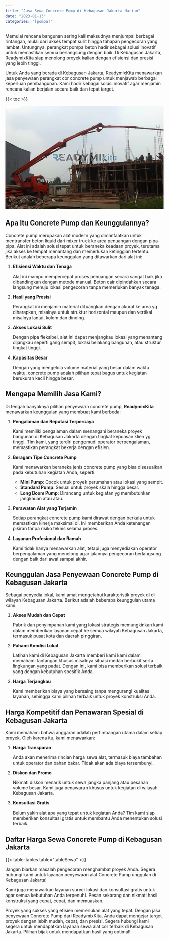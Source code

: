```yaml
---
title: "Jasa Sewa Concrete Pump di Kebagusan Jakarta Harian"
date: "2023-01-13"
categories: "[pompa]"
---
```


Memulai rencana bangunan sering kali maksudnya menjumpai berbagai rintangan, mulai dari akses tempat sulit hingga tahapan pengecoran yang lambat. Untungnya, perangkat pompa beton hadir sebagai solusi inovatif untuk memastikan semua berlangsung dengan baik. Di Kebagusan Jakarta, ReadymixKita siap menolong proyek kalian dengan efisiensi dan presisi yang lebih tinggi.

Untuk Anda yang berada di Kebagusan Jakarta, ReadymixKita menawarkan jasa penyewaan perangkat cor concrete pump untuk menjawab berbagai keperluan pembangunan. Kami hadir sebagai solusi inovatif agar menjamin rencana kalian berjalan secara baik dan tepat target.

{{< toc >}}

![Jasa Sewa Concrete Pump di Kebagusan Jakarta Harian](/images/pompa/sewa-pompa-19.jpg)

## Apa Itu Concrete Pump dan Keunggulannya?

Concrete pump merupakan alat modern yang dimanfaatkan untuk mentransfer beton liquid dari mixer truck ke area penuangan dengan pipa-pipa. Alat ini adalah solusi tepat untuk beraneka keadaan proyek, terutama jika akses ke tempat menantang dan memerlukan ketinggian tertentu. Berikut adalah beberapa keunggulan yang ditawarkan dari alat ini:

1. **Efisiensi Waktu dan Tenaga**

   Alat ini mampu mempercepat proses penuangan secara sangat baik jika dibandingkan dengan metode manual. Beton cair dipindahkan secara langsung menuju lokasi pengecoran tanpa memerlukan banyak tenaga.

2. **Hasil yang Presisi**

   Perangkat ini menjamin material dituangkan dengan akurat ke area yg diharapkan, misalnya untuk struktur horizontal maupun dan vertikal misalnya lantai, kolom dan dinding.

3. **Akses Lokasi Sulit**

   Dengan pipa fleksibel, alat ini dapat menjangkau lokasi yang menantang dijangkau seperti gang sempit, lokasi belakang bangunan, atau struktur tingkat tinggi.

4. **Kapasitas Besar**

   Dengan yang mengelola volume material yang besar dalam waktu waktu, concrete pump adalah pilihan tepat bagus untuk kegiatan berukuran kecil hingga besar.

## Mengapa Memilih Jasa Kami?

Di tengah banyaknya pilihan penyewaan concrete pump, **ReadymixKita** menawarkan keunggulan yang membuat kami berbeda:

1. **Pengalaman dan Reputasi Terpercaya**

   Kami memiliki pengalaman dalam menangani beraneka proyek bangunan di Kebagusan Jakarta dengan tingkat kepuasan klien yg tinggi. Tim kami, yang terdiri pengemudi operator berpengalaman, memastikan perangkat bekerja dengan efisien.

2. **Beragam Tipe Concrete Pump**

   Kami menawarkan beraneka jenis concrete pump yang bisa disesuaikan pada kebutuhan kegiatan Anda, seperti:
   - **Mini Pump**: Cocok untuk proyek perumahan atau lokasi yang sempit.
   - **Standard Pump**: Sesuai untuk proyek skala hingga besar.
   - **Long Boom Pump**: Dirancang untuk kegiatan yg membutuhkan jangkauan atau atau.

3. **Perawatan Alat yang Terjamin**

   Setiap perangkat concrete pump kami dirawat dengan berkala untuk memastikan kinerja maksimal di. Ini memberikan Anda ketenangan pikiran tanpa risiko teknis selama proses.

4. **Layanan Profesional dan Ramah**

   Kami tidak hanya menawarkan alat, tetapi juga menyediakan operator berpengalaman yang menolong agar jalannya pengecoran berlangsung dengan baik dari awal sampai akhir.

## Keunggulan Jasa Penyewaan Concrete Pump di Kebagusan Jakarta

Sebagai penyedia lokal, kami amat mengetahui karakteristik proyek di di wilayah Kebagusan Jakarta. Berikut adalah beberapa keunggulan utama kami:

1. **Akses Mudah dan Cepat**

   Pabrik dan penyimpanan kami yang lokasi strategis memungkinkan kami dalam memberikan layanan cepat ke semua wilayah Kebagusan Jakarta, termasuk pusat kota dan daerah pinggiran.

2. **Pahami Kondisi Lokal**

   Latihan kami di Kebagusan Jakarta memberi kami kami dalam memahami tantangan khusus misalnya situasi medan berbukit serta lingkungan yang padat. Dengan ini, kami bisa memberikan solusi terbaik yang dengan kebutuhan spesifik Anda.

3. **Harga Terjangkau**

   Kami memberikan biaya yang bersaing tanpa mengurangi kualitas layanan, sehingga kami pilihan terbaik untuk proyek konstruksi Anda.

## Harga Kompetitif dan Penawaran Spesial di Kebagusan Jakarta

Kami memahami bahwa anggaran adalah pertimbangan utama dalam setiap proyek. Oleh karena itu, kami menawarkan:

1. **Harga Transparan**

   Anda akan menerima rincian harga sewa alat, termasuk biaya tambahan untuk operator dan bahan bakar. Tidak akan ada biaya tersembunyi.

2. **Diskon dan Promo**

   Nikmati diskon menarik untuk sewa jangka panjang atau pesanan volume besar. Kami juga penawaran khusus untuk kegiatan di wilayah Kebagusan Jakarta.

3. **Konsultasi Gratis**

   Belum yakin alat apa yang tepat untuk kegiatan Anda? Tim kami siap memberikan konsultasi gratis untuk membantu Anda menentukan solusi terbaik.

## Daftar Harga Sewa Concrete Pump di Kebagusan Jakarta

{{< table-tables table="tableSewa" >}}

Jangan biarkan masalah pengecoran menghambat proyek Anda. Segera hubungi kami untuk layanan penyewaan alat Concrete Pump unggulan di Kebagusan Jakarta!

Kami juga menawarkan layanan survei lokasi dan konsultasi gratis untuk agar semua kebutuhan Anda terpenuhi. Pesan sekarang dan nikmati hasil konstruksi yang cepat, cepat, dan memuaskan.

Proyek yang sukses yang efisien memerlukan alat yang tepat. Dengan jasa penyewaan Concrete Pump dari ReadymixKita, Anda dapat mengejar target proyek dengan lebih mudah, cepat, dan presisi. Segera hubungi kami segera untuk mendapatkan layanan sewa alat cor terbaik di Kebagusan Jakarta. Pilihan bijak untuk mendapatkan hasil yang optimal!